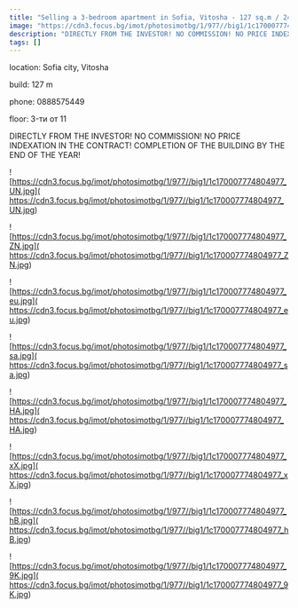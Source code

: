 ```yaml
---
title: "Selling a 3-bedroom apartment in Sofia, Vitosha - 127 sq.m / 248000 EUR :: imot.bg Advertisement"
image: "https://cdn3.focus.bg/imot/photosimotbg/1/977//big1/1c170007774804977_4S.jpg"
description: "DIRECTLY FROM THE INVESTOR! NO COMMISSION! NO PRICE INDEXATION IN THE CONTRACT! COMPLETION OF THE BUILDING BY THE END OF THE YEAR!"
tags: []
---
```


location: Sofia city, Vitosha

build: 127 m

phone: 0888575449

floor: 3-ти от 11

DIRECTLY FROM THE INVESTOR! NO COMMISSION! NO PRICE INDEXATION IN THE CONTRACT! COMPLETION OF THE BUILDING BY THE END OF THE YEAR!


![https://cdn3.focus.bg/imot/photosimotbg/1/977//big1/1c170007774804977_UN.jpg]( https://cdn3.focus.bg/imot/photosimotbg/1/977//big1/1c170007774804977_UN.jpg)


![https://cdn3.focus.bg/imot/photosimotbg/1/977//big1/1c170007774804977_ZN.jpg]( https://cdn3.focus.bg/imot/photosimotbg/1/977//big1/1c170007774804977_ZN.jpg)


![https://cdn3.focus.bg/imot/photosimotbg/1/977//big1/1c170007774804977_eu.jpg]( https://cdn3.focus.bg/imot/photosimotbg/1/977//big1/1c170007774804977_eu.jpg)


![https://cdn3.focus.bg/imot/photosimotbg/1/977//big1/1c170007774804977_sa.jpg]( https://cdn3.focus.bg/imot/photosimotbg/1/977//big1/1c170007774804977_sa.jpg)


![https://cdn3.focus.bg/imot/photosimotbg/1/977//big1/1c170007774804977_HA.jpg]( https://cdn3.focus.bg/imot/photosimotbg/1/977//big1/1c170007774804977_HA.jpg)


![https://cdn3.focus.bg/imot/photosimotbg/1/977//big1/1c170007774804977_xX.jpg]( https://cdn3.focus.bg/imot/photosimotbg/1/977//big1/1c170007774804977_xX.jpg)


![https://cdn3.focus.bg/imot/photosimotbg/1/977//big1/1c170007774804977_hB.jpg]( https://cdn3.focus.bg/imot/photosimotbg/1/977//big1/1c170007774804977_hB.jpg)


![https://cdn3.focus.bg/imot/photosimotbg/1/977//big1/1c170007774804977_9K.jpg]( https://cdn3.focus.bg/imot/photosimotbg/1/977//big1/1c170007774804977_9K.jpg)


